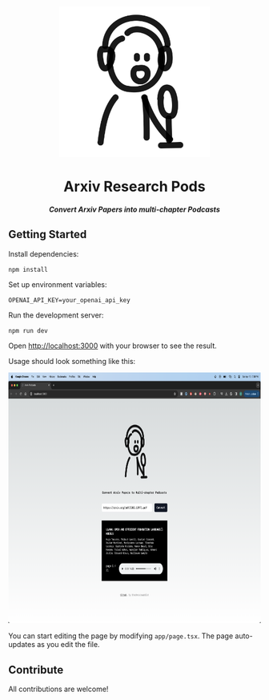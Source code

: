 
<div align="center">
    <img src="./public/podcast.svg" width="300" height="300" />
    <h1>Arxiv Research Pods</h1>
    <h5>Convert Arxiv Papers into multi-chapter Podcasts</h5>
</div>



## Getting Started

Install dependencies: 

```
npm install
```

Set up environment variables: 

```
OPENAI_API_KEY=your_openai_api_key
```

Run the development server:

```bash
npm run dev
```

Open [http://localhost:3000](http://localhost:3000) with your browser to see the result.

Usage should look something like this: 

<div align="center">
    <img src="./public/screenshot.png" width="700" height="500" />
</div>

You can start editing the page by modifying `app/page.tsx`. The page auto-updates as you edit the file.


## Contribute

All contributions are welcome! 


